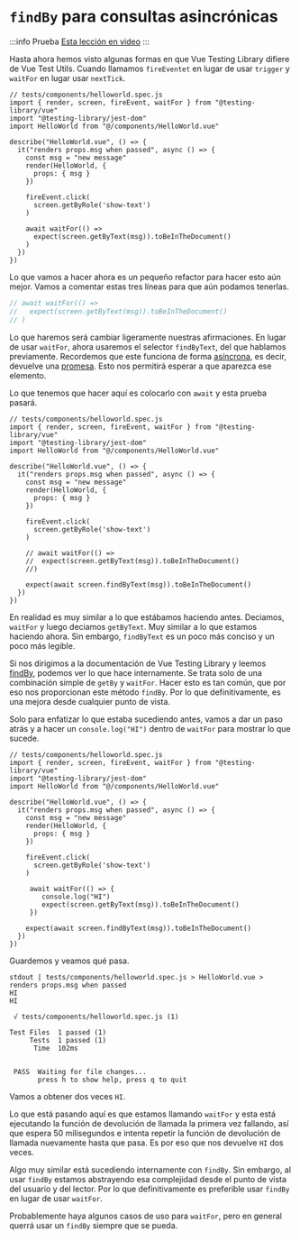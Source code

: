 # `findBy` para consultas asincrónicas

:::info Prueba
[Esta lección en video](https://www.youtube.com/watch?v=6UypB6LRysc&list=PLC2LZCNWKL9YdD4Z4V6guveajQoKN8rui&index=5)
:::

Hasta ahora hemos visto algunas formas en que Vue Testing Library difiere de Vue Test Utils. Cuando llamamos `fireEventet` en lugar de usar `trigger` y `waitFor` en lugar usar `nextTick`.

```js{13,14,17,18}
// tests/components/helloworld.spec.js
import { render, screen, fireEvent, waitFor } from "@testing-library/vue"
import "@testing-library/jest-dom"
import HelloWorld from "@/components/HelloWorld.vue"

describe("HelloWorld.vue", () => {
  it("renders props.msg when passed", async () => {
    const msg = "new message"    
    render(HelloWorld, {
      props: { msg }
    })

    fireEvent.click(
      screen.getByRole('show-text')
    )
    
    await waitFor(() =>
      expect(screen.getByText(msg)).toBeInTheDocument()
    )    
  })
}) 
```

Lo que vamos a hacer ahora es un pequeño refactor para hacer esto aún mejor. Vamos a comentar estas tres líneas para que aún podamos tenerlas.

```js
// await waitFor(() =>
//   expect(screen.getByText(msg)).toBeInTheDocument()
// )
```

Lo que haremos será cambiar ligeramente nuestras afirmaciones. En lugar de usar `waitFor`, ahora usaremos el selector `findByText`, del que hablamos previamente. Recordemos que este funciona de forma [asíncrona](https://developer.mozilla.org/en-US/docs/Glossary/Asynchronous), es decir, devuelve una [promesa](https://developer.mozilla.org/en/docs/Web/JavaScript/Reference/Global_Objects/Promise). Esto nos permitirá esperar a que aparezca ese elemento.

Lo que tenemos que hacer aquí es colocarlo con `await` y esta prueba pasará.


```js{22}
// tests/components/helloworld.spec.js
import { render, screen, fireEvent, waitFor } from "@testing-library/vue"
import "@testing-library/jest-dom"
import HelloWorld from "@/components/HelloWorld.vue"

describe("HelloWorld.vue", () => {
  it("renders props.msg when passed", async () => {
    const msg = "new message"
    render(HelloWorld, {
      props: { msg }
    })

    fireEvent.click(
      screen.getByRole('show-text')
    )
    
    // await waitFor(() =>
    //  expect(screen.getByText(msg)).toBeInTheDocument()
    //)

    expect(await screen.findByText(msg)).toBeInTheDocument()    
  })
}) 
```

En realidad es muy similar a lo que estábamos haciendo antes. Deciamos, `waitFor` y luego deciamos `getByText`. Muy similar a lo que estamos haciendo ahora. Sin embargo, `findByText` es un poco más conciso y un poco más legible.

Si nos dirigimos a la documentación de Vue Testing Library y leemos [findBy](https://testing-library.com/docs/dom-testing-library/api-async/#findby-queries), podemos ver lo que hace internamente. Se trata solo de una combinación simple de `getBy` y `waitFor`. Hacer esto es tan común, que por eso nos proporcionan este método `findBy`. Por lo que definitivamente, es una mejora desde cualquier punto de vista.

Solo para enfatizar lo que estaba sucediendo antes, vamos a dar un paso atrás y a hacer un `console.log("HI")` dentro de `waitFor` para mostrar lo que sucede.

```js{18,19,20,21}
// tests/components/helloworld.spec.js
import { render, screen, fireEvent, waitFor } from "@testing-library/vue"
import "@testing-library/jest-dom"
import HelloWorld from "@/components/HelloWorld.vue"

describe("HelloWorld.vue", () => {
  it("renders props.msg when passed", async () => {
    const msg = "new message"
    render(HelloWorld, {
      props: { msg }
    })

    fireEvent.click(
      screen.getByRole('show-text')
    )
    
     await waitFor(() => {
        console.log("HI")
        expect(screen.getByText(msg)).toBeInTheDocument()    
     })

    expect(await screen.findByText(msg)).toBeInTheDocument()    
  })
})
```

Guardemos y veamos qué pasa.

```
stdout | tests/components/helloworld.spec.js > HelloWorld.vue > renders props.msg when passed
HI
HI

 √ tests/components/helloworld.spec.js (1)

Test Files  1 passed (1)
     Tests  1 passed (1)
      Time  102ms


 PASS  Waiting for file changes...
       press h to show help, press q to quit
```

Vamos a obtener dos veces `HI`.

Lo que está pasando aquí es que estamos llamando `waitFor` y esta está ejecutando la función de devolución de llamada la primera vez fallando, así que espera 50 milisegundos e intenta repetir la función de devolución de llamada nuevamente hasta que pasa. Es por eso que nos devuelve `HI` dos veces.

Algo muy similar está sucediendo internamente con `findBy`. Sin embargo, al usar `findBy` estamos abstrayendo esa complejidad desde el punto de vista del usuario y del lector. Por lo que definitivamente es preferible usar `findBy` en lugar de usar `waitFor`.

Probablemente haya algunos casos de uso para `waitFor`, pero en general querrá usar un `findBy` siempre que se pueda. 






